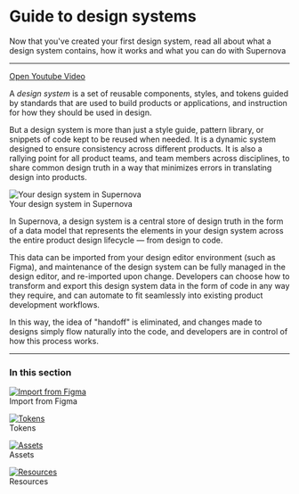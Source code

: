
# Guide to design systems

Now that you've created your first design system, read all about what a design system contains, how it works and what you can do with Supernova

---

  
[Open Youtube Video](https://www.youtube.com/embed/r0RkrarSgZI)  


A *design system* is a set of reusable components, styles, and tokens guided by standards that are used to build products or applications, and instruction for how they should be used in design.

But a design system is more than just a style guide, pattern library, or snippets of code kept to be reused when needed. It is a dynamic system designed to ensure consistency across different products. It is also a rallying point for all product teams, and team members across disciplines, to share common design truth in a way that minimizes errors in translating design into products.

  
![Your design system in Supernova](https://studio-assets.supernova.io/design-systems/6475/075729db-b48a-47e0-a7e3-e17778b6a8d0.png?Expires=1972252800&Policy=eyJTdGF0ZW1lbnQiOlt7IlJlc291cmNlIjoiaHR0cHM6Ly9zdHVkaW8tYXNzZXRzLnN1cGVybm92YS5pby9kZXNpZ24tc3lzdGVtcy82NDc1LzA3NTcyOWRiLWI0OGEtNDdlMC1hN2UzLWUxNzc3OGI2YThkMC5wbmciLCJDb25kaXRpb24iOnsiRGF0ZUxlc3NUaGFuIjp7IkFXUzpFcG9jaFRpbWUiOjE5NzIyNTI4MDB9fX1dfQ__&Signature=V6Zjfq2-VMGKsfaJdQVFQ7CL9NLnlXfX21JUTxU8TkrZp9AbKTZ488dtKOlhiA6p9t~byuPZnAJ2W9tjVl5NUpD3ptq7QId6l5ZKBiY8qAqQZyNEyRJ3ojfOsBF0VIDqmR0CXLr1dzQkMLwcVuV-YAd6H-RclwfsusGv~TUvnv7IUpXRtbuS81A1UIxfpg-eipCsU7s~qAzcyuUj93P-Soaha8RUOVJrjLnR1h6KFD3pX2kQuYcb6bqV9QTwut45q33pHJ1VtHg-m9msqlxUrkfo4LXH~nZy7o2sADucI18FophypphycnexDH4OS78fM9~M5JT2tqjMDbLYEzgHEw__&Key-Pair-Id=APKAJGK34LCCAUR7N6LA)  
Your design system in Supernova  


In Supernova, a design system is a central store of design truth in the form of a data model that represents the elements in your design system across the entire product design lifecycle — from design to code.

This data can be imported from your design editor environment (such as Figma), and maintenance of the design system can be fully managed in the design editor, and re-imported upon change. Developers can choose how to transform and export this design system data in the form of code in any way they require, and can automate to fit seamlessly into existing product development workflows.

In this way, the idea of "handoff" is eliminated, and changes made to designs simply flow naturally into the code, and developers are in control of how this process works.

---

### In this section

  
[![Import from Figma](https://studio-assets.supernova.io/design-systems/6475/0560b05d-f918-406b-8031-76131afc1212.png?Expires=1972252800&Policy=eyJTdGF0ZW1lbnQiOlt7IlJlc291cmNlIjoiaHR0cHM6Ly9zdHVkaW8tYXNzZXRzLnN1cGVybm92YS5pby9kZXNpZ24tc3lzdGVtcy82NDc1LzA1NjBiMDVkLWY5MTgtNDA2Yi04MDMxLTc2MTMxYWZjMTIxMi5wbmciLCJDb25kaXRpb24iOnsiRGF0ZUxlc3NUaGFuIjp7IkFXUzpFcG9jaFRpbWUiOjE5NzIyNTI4MDB9fX1dfQ__&Signature=PCKpYlxf1iZxiAvTftt71Oye6erK4v3u0Q~cI563AmJGcuH70fb36NbqR85fi0HaeOdirYVbFzplW78SdVGHr8utL4Ka1YrM1uip3KGx4aluAXKYLD-3lSaFNB74yiOrEVwQ-uhKAV9LQbVVWvV1tRcM6WQW5W-G5xS~V2ibSpWZFCc~KgnXuDFTYrpPLo4HpKgUDlvJXi~F51HkuZLCYBGPg~50HCvMtUKiDGIzJrX1mlwBtMrOWVY2bVRHT62WfsKsGLu8BBSAS5yO9qEJwiG68pvTEzuQVLLZSqcLMjaHINR2O0R4hVvQfsdhAHNYbJ1cvbuqbSihmMLECaYn~w__&Key-Pair-Id=APKAJGK34LCCAUR7N6LA)](#)  
Import from Figma  
  
[![Tokens](https://studio-assets.supernova.io/design-systems/6475/90958e67-db7b-4162-99bc-e8d3c08c912b.png?Expires=1972252800&Policy=eyJTdGF0ZW1lbnQiOlt7IlJlc291cmNlIjoiaHR0cHM6Ly9zdHVkaW8tYXNzZXRzLnN1cGVybm92YS5pby9kZXNpZ24tc3lzdGVtcy82NDc1LzkwOTU4ZTY3LWRiN2ItNDE2Mi05OWJjLWU4ZDNjMDhjOTEyYi5wbmciLCJDb25kaXRpb24iOnsiRGF0ZUxlc3NUaGFuIjp7IkFXUzpFcG9jaFRpbWUiOjE5NzIyNTI4MDB9fX1dfQ__&Signature=j2kKCE0kW-rRcHtzhl3QrHVxNgrn7vu0EBkaWjuZ1qp94hEamNO0UAlF45pMeWj1BQTnUN58NrnlggujvB2erhOMpg307K~ijzL6jZin8qWB4i0SebtZD-TAC-mlgAWMb6u95gqumPb2VQWiedHybi~8TxnMePYo2Di3gFDlqfGCJBI4V7WMqCFSBRJTp3CvjVGqg576N6vmgTv9VmnFvpofDhZcX1CwD4zZ0gjgI09ufiuhJBejBOhcBc1whYHV52OOZx68dob13tMF9QbxJGfbbT2fmbQMc~5feixC6WTkwKFjnur~d0QS50ZFUjCo3J60qWcXOlRrK0Lw5bIu0A__&Key-Pair-Id=APKAJGK34LCCAUR7N6LA)](#)  
Tokens  
  
[![Assets](https://studio-assets.supernova.io/design-systems/6475/c4ad619e-5dbc-4eaa-a09e-ad20eb555f98.png?Expires=1972252800&Policy=eyJTdGF0ZW1lbnQiOlt7IlJlc291cmNlIjoiaHR0cHM6Ly9zdHVkaW8tYXNzZXRzLnN1cGVybm92YS5pby9kZXNpZ24tc3lzdGVtcy82NDc1L2M0YWQ2MTllLTVkYmMtNGVhYS1hMDllLWFkMjBlYjU1NWY5OC5wbmciLCJDb25kaXRpb24iOnsiRGF0ZUxlc3NUaGFuIjp7IkFXUzpFcG9jaFRpbWUiOjE5NzIyNTI4MDB9fX1dfQ__&Signature=c845QCGiH644lZKpO4tdg79rJI5irCaSUAw1-PHQTcq9OrOx~BxRxzyXkjCGcOVc2tMGpprPyUPKowJM~RPw4hNsK-R~-PcFYr4TvoTIQoYOGa1lZZkkYGDHBSeI220BNfTggIAPiYlVg4b8Ng9iwvvbeQFCbCLuW8OeCpGCLm6pBfqdwnJ-QdFV7b75hCerVspEe46NreNiGFVKSepuE9fWwJ5w~O0RuGKVkwtlpQkPuCOOVU9tdD1p~xl4QMdGYadmsNiEVe4jmK~01kzz7pcGsmUaBFaESvdo4xN6nGLaIg1WH4Jl2zpjB8ojrU3r1t-J~zHPzFUvBmU4GAUt4Q__&Key-Pair-Id=APKAJGK34LCCAUR7N6LA)](../design-systems/assets-1.md)  
Assets  
  
[![Resources](https://studio-assets.supernova.io/design-systems/6475/75f7fa7e-6452-4ffa-9bd3-b2e380c3d4ea.png?Expires=1972252800&Policy=eyJTdGF0ZW1lbnQiOlt7IlJlc291cmNlIjoiaHR0cHM6Ly9zdHVkaW8tYXNzZXRzLnN1cGVybm92YS5pby9kZXNpZ24tc3lzdGVtcy82NDc1Lzc1ZjdmYTdlLTY0NTItNGZmYS05YmQzLWIyZTM4MGMzZDRlYS5wbmciLCJDb25kaXRpb24iOnsiRGF0ZUxlc3NUaGFuIjp7IkFXUzpFcG9jaFRpbWUiOjE5NzIyNTI4MDB9fX1dfQ__&Signature=U7NrY3ZauVHPjIWjAjJK0rR8lqELoRkoVcjOWlfGfb-Pq6z~CVQhk3oXPJdKReyLWnArZ-kvecOQjq7vFLz5xtajsF1p7b8lOkpZTO5b7D58gDZ-638QwwZs~3NpTwJ9aaGiHLLXlNcGOks2TFwwFYNsA-02W8l9r8Tk57o0Dez-0QRPRFt4gZwpxTntGVZz3LsxsnIJ3icvBkZSlJsl26QCcx~IEMDyBiWn1NMj2tiXZetp48tp6BwcLZ-3z4zGYocZUJ62qRCcLmxlOEwGMY3a9iskYGHrx5-Ir8mW9lCFfUHI5g1bpF0zvGtENYEZB-bYA9vr5--ZqpOhINYXUQ__&Key-Pair-Id=APKAJGK34LCCAUR7N6LA)](../design-systems/assets-1.md)  
Resources  
  
